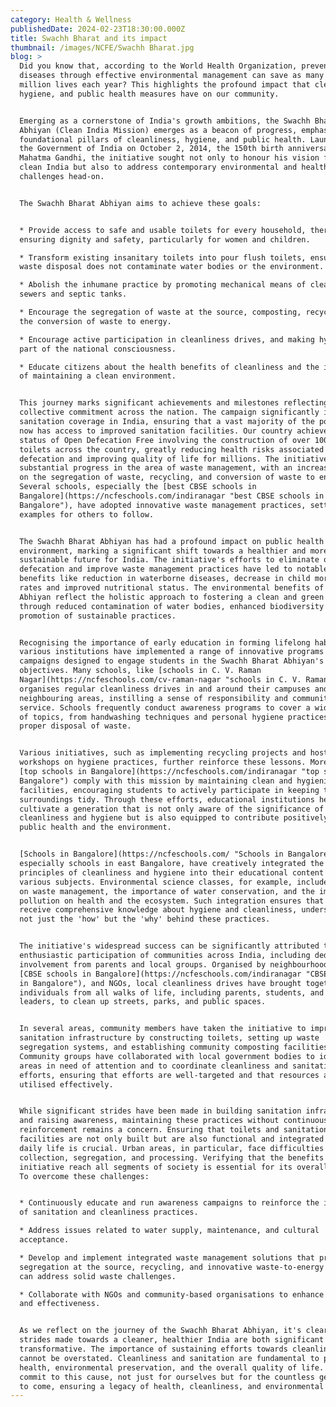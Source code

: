 ```yaml
---
category: Health & Wellness
publishedDate: 2024-02-23T18:30:00.000Z
title: Swachh Bharat and its impact
thumbnail: /images/NCFE/Swachh Bharat.jpg
blog: >
  Did you know that, according to the World Health Organization, preventing
  diseases through effective environmental management can save as many as 12.6
  million lives each year? This highlights the profound impact that cleanliness,
  hygiene, and public health measures have on our community.


  Emerging as a cornerstone of India's growth ambitions, the Swachh Bharat
  Abhiyan (Clean India Mission) emerges as a beacon of progress, emphasising the
  foundational pillars of cleanliness, hygiene, and public health. Launched by
  the Government of India on October 2, 2014, the 150th birth anniversary of
  Mahatma Gandhi, the initiative sought not only to honour his vision for a
  clean India but also to address contemporary environmental and health
  challenges head-on.


  The Swachh Bharat Abhiyan aims to achieve these goals:


  * Provide access to safe and usable toilets for every household, thereby
  ensuring dignity and safety, particularly for women and children.

  * Transform existing insanitary toilets into pour flush toilets, ensuring that
  waste disposal does not contaminate water bodies or the environment.

  * Abolish the inhumane practice by promoting mechanical means of cleaning
  sewers and septic tanks.

  * Encourage the segregation of waste at the source, composting, recycling, and
  the conversion of waste to energy.

  * Encourage active participation in cleanliness drives, and making hygiene a
  part of the national consciousness.

  * Educate citizens about the health benefits of cleanliness and the importance
  of maintaining a clean environment.


  This journey marks significant achievements and milestones reflecting the
  collective commitment across the nation. The campaign significantly increased
  sanitation coverage in India, ensuring that a vast majority of the population
  now has access to improved sanitation facilities. Our country achieved the
  status of Open Defecation Free involving the construction of over 100 million
  toilets across the country, greatly reducing health risks associated with open
  defecation and improving quality of life for millions. The initiative made
  substantial progress in the area of waste management, with an increased focus
  on the segregation of waste, recycling, and conversion of waste to energy.
  Several schools, especially the [best CBSE schools in
  Bangalore](https://ncfeschools.com/indiranagar "best CBSE schools in
  Bangalore"), have adopted innovative waste management practices, setting
  examples for others to follow.


  The Swachh Bharat Abhiyan has had a profound impact on public health and the
  environment, marking a significant shift towards a healthier and more
  sustainable future for India. The initiative's efforts to eliminate open
  defecation and improve waste management practices have led to notable health
  benefits like reduction in waterborne diseases, decrease in child mortality
  rates and improved nutritional status. The environmental benefits of the
  Abhiyan reflect the holistic approach to fostering a clean and green India
  through reduced contamination of water bodies, enhanced biodiversity and
  promotion of sustainable practices.


  Recognising the importance of early education in forming lifelong habits,
  various institutions have implemented a range of innovative programs and
  campaigns designed to engage students in the Swachh Bharat Abhiyan's
  objectives. Many schools, like [schools in C. V. Raman
  Nagar](https://ncfeschools.com/cv-raman-nagar "schools in C. V. Raman Nagar"),
  organises regular cleanliness drives in and around their campuses and
  neighbouring areas, instilling a sense of responsibility and community
  service. Schools frequently conduct awareness programs to cover a wide range
  of topics, from handwashing techniques and personal hygiene practices to the
  proper disposal of waste.


  Various initiatives, such as implementing recycling projects and hosting
  workshops on hygiene practices, further reinforce these lessons. Moreover, the
  [top schools in Bangalore](https://ncfeschools.com/indiranagar "top schools in
  Bangalore") comply with this mission by maintaining clean and hygienic
  facilities, encouraging students to actively participate in keeping their
  surroundings tidy. Through these efforts, educational institutions help
  cultivate a generation that is not only aware of the significance of
  cleanliness and hygiene but is also equipped to contribute positively to
  public health and the environment.


  [Schools in Bangalore](https://ncfeschools.com/ "Schools in Bangalore"),
  especially schools in east Bangalore, have creatively integrated the
  principles of cleanliness and hygiene into their educational content across
  various subjects. Environmental science classes, for example, include modules
  on waste management, the importance of water conservation, and the impact of
  pollution on health and the ecosystem. Such integration ensures that students
  receive comprehensive knowledge about hygiene and cleanliness, understanding
  not just the 'how' but the 'why' behind these practices.


  The initiative's widespread success can be significantly attributed to the
  enthusiastic participation of communities across India, including dedicated
  involvement from parents and local groups. Organised by neighbourhood groups,
  [CBSE schools in Bangalore](https://ncfeschools.com/indiranagar "CBSE schools
  in Bangalore"), and NGOs, local cleanliness drives have brought together
  individuals from all walks of life, including parents, students, and local
  leaders, to clean up streets, parks, and public spaces.


  In several areas, community members have taken the initiative to improve local
  sanitation infrastructure by constructing toilets, setting up waste
  segregation systems, and establishing community composting facilities.
  Community groups have collaborated with local government bodies to identify
  areas in need of attention and to coordinate cleanliness and sanitation
  efforts, ensuring that efforts are well-targeted and that resources are
  utilised effectively.


  While significant strides have been made in building sanitation infrastructure
  and raising awareness, maintaining these practices without continuous
  reinforcement remains a concern. Ensuring that toilets and sanitation
  facilities are not only built but are also functional and integrated into
  daily life is crucial. Urban areas, in particular, face difficulties in waste
  collection, segregation, and processing. Verifying that the benefits of the
  initiative reach all segments of society is essential for its overall success.
  To overcome these challenges:


  * Continuously educate and run awareness campaigns to reinforce the importance
  of sanitation and cleanliness practices.

  * Address issues related to water supply, maintenance, and cultural
  acceptance.

  * Develop and implement integrated waste management solutions that promote
  segregation at the source, recycling, and innovative waste-to-energy projects
  can address solid waste challenges.

  * Collaborate with NGOs and community-based organisations to enhance outreach
  and effectiveness.


  As we reflect on the journey of the Swachh Bharat Abhiyan, it's clear that the
  strides made towards a cleaner, healthier India are both significant and
  transformative. The importance of sustaining efforts towards cleanliness
  cannot be overstated. Cleanliness and sanitation are fundamental to public
  health, environmental preservation, and the overall quality of life. Let us
  commit to this cause, not just for ourselves but for the countless generations
  to come, ensuring a legacy of health, cleanliness, and environmental harmony.
---
```


